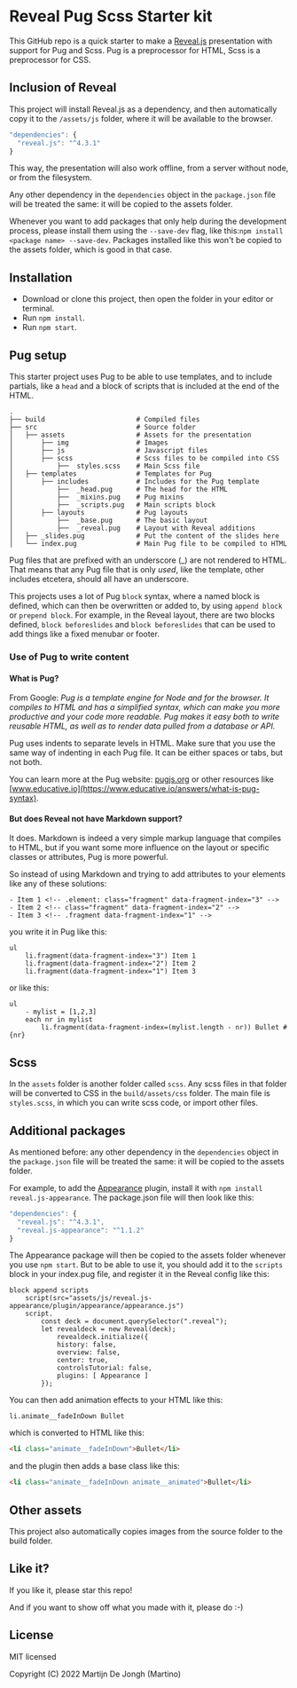 # Reveal Pug Scss Starter kit

This GitHub repo is a quick starter to make a [Reveal.js](https://revealjs.com) presentation with support for Pug and Scss. Pug is a preprocessor for HTML, Scss is a preprocessor for CSS.


## Inclusion of Reveal

This project will install Reveal.js as a dependency, and then automatically copy it to the `/assets/js` folder, where it will be available to the browser.

```javascript
"dependencies": {
  "reveal.js": "^4.3.1"
}
```
This way, the presentation will also work offline, from a server without node, or from the filesystem.

Any other dependency in the `dependencies` object in the `package.json` file will be treated the same: it will be copied to the assets folder. 

Whenever you want to add packages that only help during the development process, please install them using the `--save-dev` flag, like this:`npm install <package name> --save-dev`. Packages installed like this won't be copied to the assets folder, which is good in that case.


## Installation

* Download or clone this project, then open the folder in your editor or terminal.
* Run `npm install`.
* Run `npm start`. 


## Pug setup

This starter project uses Pug to be able to use templates, and to include partials, like a `head` and a block of scripts that is included at the end of the HTML.

```
.
├── build                       # Compiled files
├── src                         # Source folder
│   ├── assets                  # Assets for the presentation
│       ├── img                 # Images
│       ├── js                  # Javascript files
│       ├── scss                # Scss files to be compiled into CSS
│           ├──  styles.scss    # Main Scss file
│   ├── templates               # Templates for Pug
│       ├── includes            # Includes for the Pug template
│           ├──  _head.pug      # The head for the HTML
│           ├──  _mixins.pug    # Pug mixins
│           ├──  _scripts.pug   # Main scripts block
│       ├── layouts             # Pug layouts
│           ├──  _base.pug      # The basic layout
│           ├──  _reveal.pug    # Layout with Reveal additions
│   ├── _slides.pug             # Put the content of the slides here
│   └── index.pug               # Main Pug file to be compiled to HTML
```

Pug files that are prefixed with an underscore (_) are not rendered to HTML. That means that any Pug file that is only *used*, like the template, other includes etcetera, should all have an underscore.

This projects uses a lot of Pug `block` syntax, where a named block is defined, which can then be overwritten or added to, by using `append block` or `prepend block`. For example, in the Reveal layout, there are two blocks defined, `block beforeslides` and `block beforeslides` that can be used to add things like a fixed menubar or footer. 

### Use of Pug to write content

#### What is Pug? 

From Google: 
*Pug is a template engine for Node and for the browser. It compiles to HTML and has a simplified syntax, which can make you more productive and your code more readable. Pug makes it easy both to write reusable HTML, as well as to render data pulled from a database or API.*

Pug uses indents to separate levels in HTML. Make sure that you use the same way of indenting in each Pug file. It can be either spaces or tabs, but not both.

You can learn more at the Pug website: [pugjs.org](https://pugjs.org/api/getting-started.html)  or other resources like [www.educative.io](https://www.educative.io/answers/what-is-pug-syntax).

#### But does Reveal not have Markdown support?

It does. Markdown is indeed a very simple markup language that compiles to HTML, but if you want some more influence on the layout or specific classes or attributes, Pug is more powerful. 

So instead of using Markdown and trying to add attributes to your elements like any of these solutions:

```
- Item 1 <!-- .element: class="fragment" data-fragment-index="3" -->
- Item 2 <!-- class="fragment" data-fragment-index="2" -->
- Item 3 <!-- .fragment data-fragment-index="1" -->
```

you write it in Pug like this:

```
ul
	li.fragment(data-fragment-index="3") Item 1
	li.fragment(data-fragment-index="2") Item 2
	li.fragment(data-fragment-index="1") Item 3
```

or like this:

```
ul
	- mylist = [1,2,3]
	each nr in mylist
		li.fragment(data-fragment-index=(mylist.length - nr)) Bullet #{nr}
```

## Scss

In the `assets` folder is another folder called `scss`. Any scss files in that folder will be converted to CSS in the `build/assets/css` folder. The main file is `styles.scss`, in which you can write scss code, or import other files. 


## Additional packages

As mentioned before: any other dependency in the `dependencies` object in the `package.json` file will be treated the same: it will be copied to the assets folder. 

For example, to add the [Appearance](https://github.com/Martinomagnifico/reveal.js-appearance) plugin, install it with `npm install reveal.js-appearance`. The package.json file will then look like this:

```javascript
"dependencies": {
  "reveal.js": "^4.3.1",
  "reveal.js-appearance": "^1.1.2"
}
```

The Appearance package will then be copied to the assets folder whenever you use `npm start`. But to be able to use it, you should add it to the `scripts` block in your index.pug file, and register it in the Reveal config like this:

```pug
block append scripts
	script(src="assets/js/reveal.js-appearance/plugin/appearance/appearance.js")
	script.
		const deck = document.querySelector(".reveal");
		let revealdeck = new Reveal(deck);
			revealdeck.initialize({
			history: false,
			overview: false,
			center: true,
			controlsTutorial: false,
			plugins: [ Appearance ]
		});
```
You can then add animation effects to your HTML like this:

```pug
li.animate__fadeInDown Bullet
```
which is converted to HTML like this:

```html
<li class="animate__fadeInDown">Bullet</li>
```
and the plugin then adds a base class like this:

```html
<li class="animate__fadeInDown animate__animated">Bullet</li>
```

## Other assets

This project also automatically copies images from the source folder to the build folder.


## Like it?
If you like it, please star this repo! 

And if you want to show off what you made with it, please do :-)


## License
MIT licensed

Copyright (C) 2022 Martijn De Jongh (Martino)
